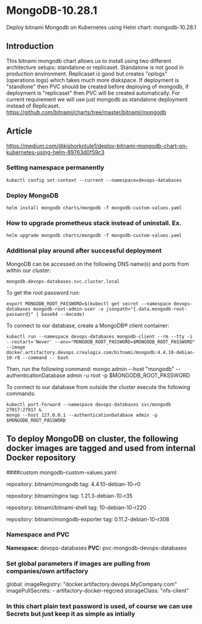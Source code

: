 # MongoDB-10.28.1
Deploy bitnami Mongodb on Kubernetes using Helm chart: mongodb-10.28.1

## Introduction
This bitnami mongodb chart allows us to install using two different architecture setups: standalone or replicaset.
Standalone is not good in production environment. Replicaset is good but creates "oplogs" (operations logs) which takes much more diskspace.
If deployment is "standlone" then PVC should be created before deploying of mongodb, if deployment is "replicaset" then PVC will be created automatically.
For current requirement we will use just mongodb as standalone deployment instead of Replicaset.
https://github.com/bitnami/charts/tree/master/bitnami/mongodb

## Article
https://medium.com/@kishorkotule1/deploy-bitnami-mongodb-chart-on-kubernetes-using-helm-89763d0f59c3

### Setting namespace permanently
`kubectl config set-context --current --namespace=devops-databases
`
### Deploy MongoDB
`helm install mongodb charts/mongodb -f mongodb-custom-values.yaml
`
### How to upgrade prometheus stack instead of uninstall. Ex.
`helm upgrade mongodb charts/mongodb -f mongodb-custom-values.yaml
`
### Additional play around after successful deployment

MongoDB can be accessed on the following DNS name(s) and ports from within our cluster:

    mongodb.devops-databases.svc.cluster.local

To get the root password run:

    export MONGODB_ROOT_PASSWORD=$(kubectl get secret --namespace devops-databases mongodb-root-admin-user -o jsonpath="{.data.mongodb-root-password}" | base64 --decode)

To connect to our database, create a MongoDB&reg; client container:

    kubectl run --namespace devops-databases mongodb-client --rm --tty -i --restart='Never' --env="MONGODB_ROOT_PASSWORD=$MONGODB_ROOT_PASSWORD" --image docker.artifactory.devops.crealogix.com/bitnami/mongodb:4.4.10-debian-10-r0 --command -- bash

Then, run the following command:
    mongo admin --host "mongodb" --authenticationDatabase admin -u root -p $MONGODB_ROOT_PASSWORD

To connect to our database from outside the cluster execute the following commands:

    kubectl port-forward --namespace devops-databases svc/mongodb 27017:27017 &
    mongo --host 127.0.0.1 --authenticationDatabase admin -p $MONGODB_ROOT_PASSWORD


## To deploy MongoDB on cluster, the following docker images are tagged and used from internal Docker repository
####custom mongodb-custom-values.yaml:

repository: bitnami/mongodb
tag: 4.4.10-debian-10-r0

repository: bitnami/nginx
tag: 1.21.3-debian-10-r35

repository: bitnami/bitnami-shell
tag: 10-debian-10-r220

repository: bitnami/mongodb-exporter
tag: 0.11.2-debian-10-r308

### Namespace and PVC
**Namespace:** devops-databases
**PVC:** pvc-mongodb-devops-databases

### Set global parameters if images are pulling from companies/own artifactory
global:
  imageRegistry: "docker.artifactory.devops.MyCompany.com"
  imagePullSecrets:
    - artifactory-docker-regcred
  storageClass: "nfs-client"
  
### In this chart plain text password is used, of course we can use Secrets but just keep it as simple as intially  
